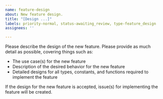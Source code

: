 ```yaml
---
name: feature-design
about: New feature design.
title: "[Design ...]"
labels: priority-normal, status-awaiting_review, type-feature_design
assignees: ''

---
```


Please describe the design of the new feature.
Please provide as much detail as possible, covering things such as:
- The use case(s) for the new feature
- Description of the desired behavior for the new feature
- Detailed designs for all types, constants, and functions required to implement the
  feature

If the design for the new feature is accepted, issue(s) for implementing the feature will
be created.
